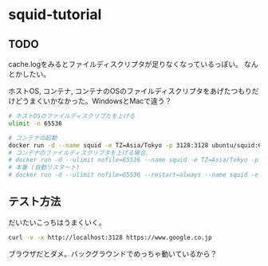 # squid-tutorial

## TODO
cache.logをみるとファイルディスクリプタが足りなくなっているっぽい。
なんとかしたい。

ホストOS, コンテナ, コンテナのOSのファイルディスクリプタをあげたつもりだけどうまくいかなかった。WindowsとMacで違う？

```bash
# ホストOSのファイルディスクリプたを上げる
ulimit -n 65536

# コンテナの起動
docker run -d --name squid -e TZ=Asia/Tokyo -p 3128:3128 ubuntu/squid:6.10-24.10_beta
# コンテナのファイルディスクリプタを上げる場合、
# docker run -d --ulimit nofile=65536 --name squid -e TZ=Asia/Tokyo -p 3128:3128 ubuntu/squid:6.10-24.10_beta
# 本番 (自動リスタート)
# docker run -d --ulimit nofile=65536 --restart=always --name squid -e TZ=Asia/Tokyo -p 3128:3128 ubuntu/squid:6.10-24.10_beta
```

## テスト方法

だいたいこっちはうまくいく。

```bash
curl -v -x http://localhost:3128 https://www.google.co.jp

```

ブラウザだとダメ。バックグラウンドでめっちゃ動いているから？

